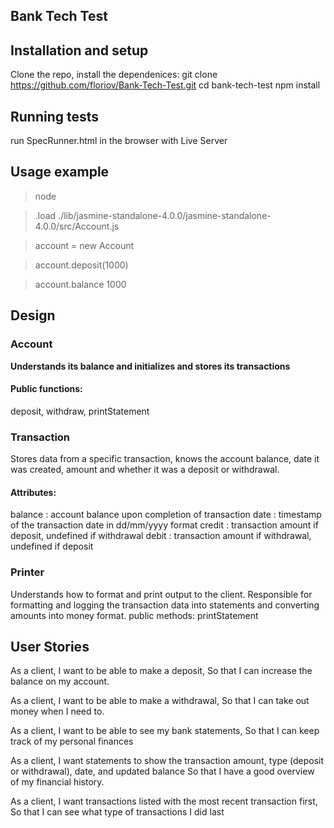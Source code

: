 ## Bank Tech Test

## Installation and setup
 Clone the repo, install the dependenices:
 git clone https://github.com/floriov/Bank-Tech-Test.git
 cd bank-tech-test
 npm install

 ## Running tests
 run SpecRunner.html in the browser with Live Server

 ## Usage example
 > node 

 > .load ./lib/jasmine-standalone-4.0.0/jasmine-standalone-4.0.0/src/Account.js

 > account = new Account

 > account.deposit(1000)

 > account.balance 
  1000

## Design

 ### Account
 **Understands its balance and initializes and stores its transactions**
#### Public functions:
deposit,
withdraw,
printStatement

### Transaction
Stores data from a specific transaction, knows the account balance, date it was created, amount and whether it was a deposit or withdrawal.
#### Attributes:
balance : account balance upon completion of transaction
date : timestamp of the transaction date in dd/mm/yyyy format
credit : transaction amount if deposit, undefined if withdrawal
debit : transaction amount if withdrawal, undefined if deposit

### Printer
Understands how to format and print output to the client. Responsible for formatting and logging the transaction data into statements and converting amounts into money format.
public methods:
printStatement 

## User Stories
As a client,
I want to be able to make a deposit, 
So that I can increase the balance on my account.

As a client, 
I want to be able to make a withdrawal,
So that I can take out money when I need to.

As a client,
I want to be able to see my bank statements,
So that I can keep track of my personal finances

As a client,
I want statements to show the transaction amount, type (deposit or withdrawal), date, and updated balance
So that I have a good overview of my financial history.

As a client, 
I want transactions listed with the most recent transaction first,
So that I can see what type of transactions I did last
